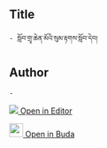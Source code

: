 ## Title
	- སློབ་གྲྭ་ཆེན་མོའི་སུམ་རྟགས་སློབ་དེབ། 

## Author
	- 



[<img src="https://img.icons8.com/color/25/000000/edit-property.png"> Open in Editor](http://editor.openpecha.org/P004288)

[<img width="25" src="https://library.bdrc.io/icons/BUDA-small.svg"> Open in Buda](https://library.bdrc.io/show/bdr:IE0OPP004288)
